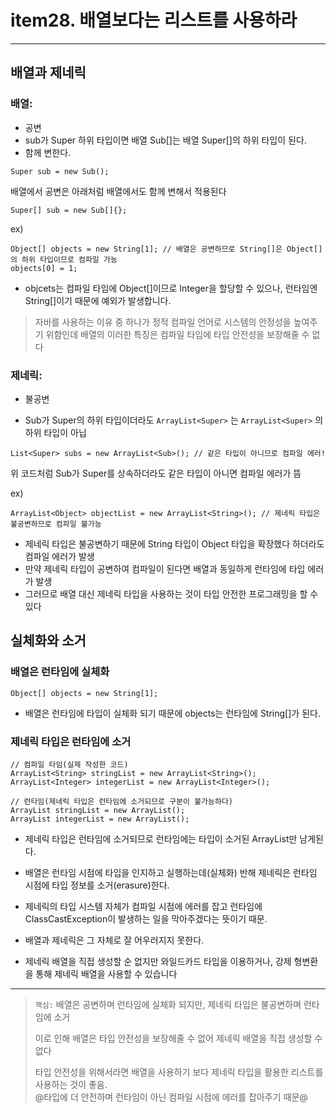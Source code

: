 # item28. 배열보다는 리스트를 사용하라 

---

## 배열과 제네릭

### 배열:

* 공변
* sub가 Super 하위 타입이면 배열 Sub[]는 배열 Super[]의 하위 타입이 된다.
* 함께 변한다.

 
```
Super sub = new Sub();
```
배열에서 공변은 아래처럼 배열에서도 함께 변해서 적용된다

```
Super[] sub = new Sub[]{};
```

ex)
```
Object[] objects = new String[1]; // 배열은 공변하므로 String[]은 Object[]의 하위 타입이므로 컴파일 가능
objects[0] = 1;
```
* objcets는 컴파일 타임에 Object[]이므로 Integer을 할당할 수 있으나, 런타임엔 String[]이기 때문에 예외가 발생합니다.


>자바를 사용하는 이유 중 하나가 정적 컴파일 언어로 시스템의 안정성을 높여주기 위함인데 배열의 이러한 특징은 컴파일 타임에 타입 안전성을 보장해줄 수 없다

### 제네릭:

* 불공변

* Sub가 Super의 하위 타입이더라도 `ArrayList<Super>`
  는 `ArrayList<Super>` 의 하위 타입이 아닙

```
List<Super> subs = new ArrayList<Sub>(); // 같은 타입이 아니므로 컴파일 에러!
```
위 코드처럼 Sub가 Super를 상속하더라도 같은 타입이 아니면 컴파일 에러가 뜸

ex)

```
ArrayList<Object> objectList = new ArrayList<String>(); // 제네릭 타입은 불공변하므로 컴파일 불가능
```
* 제네릭 타입은 불공변하기 때문에 String 타입이 Object 타입을 확장했다 하더라도 컴파일 에러가 발생
* 만약 제네릭 타입이 공변하여 컴파일이 된다면 배열과 동일하게 런타임에 타입 에러가 발생
* 그러므로 배열 대신 제네릭 타입을 사용하는 것이 타입 안전한 프로그래밍을 할 수 있다


## 실체화와 소거

### 배열은 런타임에 실체화
```
Object[] objects = new String[1];
```
* 배열은 런타임에 타입이 실체화 되기 때문에 objects는 런타임에 String[]가 된다.

### 제네릭 타입은 런타임에 소거

```
// 컴파일 타임(실제 작성한 코드)
ArrayList<String> stringList = new ArrayList<String>();
ArrayList<Integer> integerList = new ArrayList<Integer>();

// 런타임(제네릭 타입은 런타임에 소거되므로 구분이 불가능하다)
ArrayList stringList = new ArrayList();
ArrayList integerList = new ArrayList();
``` 
* 제네릭 타입은 런타임에 소거되므로 런타임에는 타입이 소거된 ArrayList만 남게된다.

* 배열은 런타임 시점에 타입을 인지하고 실행하는데(실체화) 반해 제네릭은 런타임 시점에 타입 정보를 소거(erasure)한다.

* 제네릭의 타입 시스템 자체가 컴파일 시점에 에러를 잡고 런타임에 ClassCastException이 발생하는 일을 막아주겠다는 뜻이기 때문.

* 배열과 제네릭은 그 자체로 잘 어우러지지 못한다.

* 제네릭 배열을 직접 생성할 순 없지만 와일드카드 타입을 이용하거나, 강제 형변환을 통해 제네릭 배열을 사용할 수 있습니다

---

>`핵심:`
배열은 공변하며 런타임에 실체화 되지만, 제네릭 타입은 불공변하며 런타임에 소거
>
>이로 인해 배열은 타입 안전성을 보장해줄 수 없어 제네릭 배열을 직접 생성할 수 없다
>
>타입 안전성을 위해서라면 배열을 사용하기 보다 제네릭 타입을 활용한 리스트를 사용하는 것이 좋음.   
@타입에 더 안전하며 런타임이 아닌 컴파일 시점에 에러를 잡아주기 때문@





